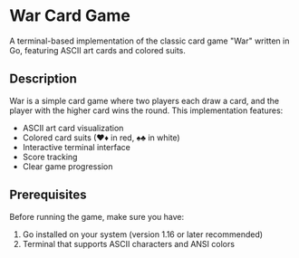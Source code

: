 # War Card Game

A terminal-based implementation of the classic card game "War" written in Go, featuring ASCII art cards and colored suits.

## Description

War is a simple card game where two players each draw a card, and the player with the higher card wins the round. This implementation features:

- ASCII art card visualization
- Colored card suits (♥♦ in red, ♠♣ in white)
- Interactive terminal interface
- Score tracking
- Clear game progression

## Prerequisites

Before running the game, make sure you have:

1. Go installed on your system (version 1.16 or later recommended)
2. Terminal that supports ASCII characters and ANSI colors
